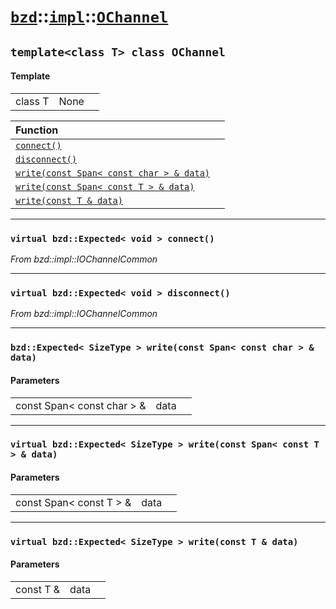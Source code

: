 # [`bzd`](../../../index.md)::[`impl`](../../index.md)::[`OChannel`](../index.md)

## `template<class T> class OChannel`

#### Template
||||
|---:|:---|:---|
|class T|None||

|Function||
|:---|:---|
|[`connect()`](./index.md)||
|[`disconnect()`](./index.md)||
|[`write(const Span< const char > & data)`](./index.md)||
|[`write(const Span< const T > & data)`](./index.md)||
|[`write(const T & data)`](./index.md)||
------
### `virtual bzd::Expected< void > connect()`
*From bzd::impl::IOChannelCommon*


------
### `virtual bzd::Expected< void > disconnect()`
*From bzd::impl::IOChannelCommon*


------
### `bzd::Expected< SizeType > write(const Span< const char > & data)`

#### Parameters
||||
|---:|:---|:---|
|const Span< const char > &|data||
------
### `virtual bzd::Expected< SizeType > write(const Span< const T > & data)`

#### Parameters
||||
|---:|:---|:---|
|const Span< const T > &|data||
------
### `virtual bzd::Expected< SizeType > write(const T & data)`

#### Parameters
||||
|---:|:---|:---|
|const T &|data||
